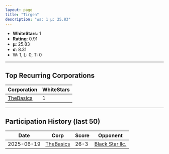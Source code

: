 ```yaml
---
layout: page
title: "Tirgen"
description: "ws: 1 μ: 25.83"
---
```

- **WhiteStars**: 1
- **Rating**: 0.91
- **μ**: 25.83  
- **σ**: 8.31
- W: 1, L: 0, T: 0

---

## Top Recurring Corporations

| Corporation | WhiteStars |
| --- | --- |
| [TheBasics](https://ws.tsl.rocks/corp/8c9069f3ec3e766d51d76851b0d21a0fb065a026e597cfebc7d8cc8cbf2b998f/) | 1 |

---

## Participation History (last 50)

| Date | Corp | Score | Opponent |
| --- | --- | --- | --- |
| 2025-06-19 | [TheBasics](https://ws.tsl.rocks/corp/8c9069f3ec3e766d51d76851b0d21a0fb065a026e597cfebc7d8cc8cbf2b998f/) | 26-3 | [Black Star llc\.](https://ws.tsl.rocks/corp/f6cd5aed527efed3a402f931784d68b5b7201b317118a60bd3d81b551ee87330/) |